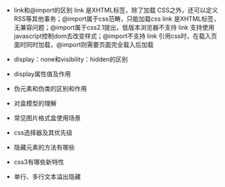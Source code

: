 - link和@import的区别
link 是XHTML标签，除了加载 CSS之外，还可以定义RSS等其他事务；@import属于css范畴，只能加载css
link 是XHTML标签，无兼容问题；@import属于css2.1提出，低版本浏览器不支持
link 支持使用javascript控制dom去改变样式；@import不支持
link 引用css时，在载入页面时同时加载，@import则需要页面完全载入后加载

- display：none和visibility：hidden的区别

- display属性值及作用

- 伪元素和伪类的区别和作用

- 对盒模型的理解

- 常见图片格式盒使用场景

- css选择器及其优先级

- 隐藏元素的方法有哪些

- css3有哪些新特性

- 单行、多行文本溢出隐藏

